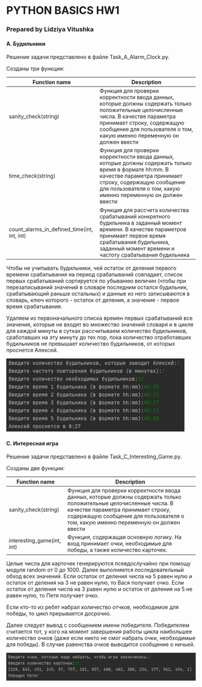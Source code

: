 # PYTHON BASICS HW1

### Prepared by Lidziya Vitushka

#### A. Будильники

Решение задачи представлено в файле Task_A_Alarm_Clock.py.

Созданы три функции:

Function name                               | Description           
--------------------------------------------|------------------------------
sanity_check(string)                        | Функция для проверки корректности ввода данных, которые должны содержать только положительные целочисленные числа. В качестве параметра принимает строку, содержащую сообщение для пользователя о том, какую именно переменную он должен ввести
time_check(string)                          | Функция для проверки корректности ввода данных, которые должны содержать только время в формате hh:mm. В качестве параметра принимает строку, содержащую сообщение для пользователя о том, какую именно переменную он должен ввести
count_alarms_in_defined_time(int, int, int) | Функция для рассчета количества срабатываний конкретного будильника в заданный момент времени. В качестве параметров принимает первое время срабатывания будильника, заданный момент времени и частоту срабатывания будильника

Чтобы не учитывать будильники, чей остаток от деления первого времени срабатывания на период срабатываний совпадает, список первых срабатываний сортируется по убыванию величин (чтобы при перезаписываний значений в словаре последним остался будильник, срабатывающий раньше остальных) и данные из него записываются в словарь, ключ которого - остаток от деления, а значение - первое время срабатывания. 

Удаляем из первоначального списка времен первых срабатываний все значения, которые не входят во множество значений словаря и в цикле для каждой минуты в сутках рассчитываем количество будильников, сработавших на эту минуту до тех пор, пока количество отработавших будильников не превышает количество будильников, от которых проснется Алексей.

![alt text](Resources/Task_A_Result.png "Результат решения задачи Будильники")

#### С. Интересная игра

Решение задачи представлено в файле Task_C_Interesting_Game.py.

Созданы две функции:

Function name                               | Description           
--------------------------------------------|------------------------------
sanity_check(string)                        | Функция для проверки корректности ввода данных, которые должны содержать только положительные целочисленные числа. В качестве параметра принимает строку, содержащую сообщение для пользователя о том, какую именно переменную он должен ввести
interesting_game(int, int)                  | Функция, содержащая основную логику. На вход принимает очки, необходимые для победы, а также количество карточек. 

Целые числа для карточек генерируются псевдослучайно при помощу модуля random от 0 до 1000. Далее выполняется последовательный обход всех значений. Если остаток от деления числа на 5 равен нулю и остаток от деления на 3 не равен нулю, то Вася получает очко. Если остаток от деления числа на 3 равен нулю и остаток от деления на 5 не равен нулю, то Петя получает очко.

Если кто-то из ребят набрал количество отчков, необходимое для победы, то цикл прерывается досрочно.

Далее следует вывод с сообщением имени победителя. Победителем считается тот, у кого на момент завершения работы цикла наибольшее количество очков (даже если никто не смог набрать очки, необходимые для победы). В случае равенства очков выводится сообщение о ничьей.

![alt text](Resources/Task_C_Result.png "Результат решения задачи Интересная игра")
